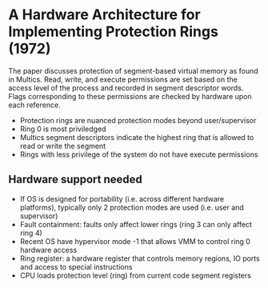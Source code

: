 # A Hardware Architecture for Implementing Protection Rings (1972) 

The paper discusses protection of segment-based virtual memory as found in Multics. Read, write, and execute permissions are set based on the access level of the process and recorded in segment descriptor words. Flags corresponding to these permissions are checked by hardware upon each reference. 

* Protection rings are nuanced protection modes beyond user/supervisor
* Ring 0 is most priviledged
* Multics segment descriptors indicate the highest ring that is allowed to read or write the segment
* Rings with less privilege of the system do not have execute permissions 

## Hardware support needed
* If OS is designed for portability (i.e. across different hardware platforms), typically only 2 protection modes are used (i.e. user and supervisor) 
* Fault containment: faults only affect lower rings (ring 3 can only affect ring 4)
* Recent OS have hypervisor mode -1 that allows VMM to control ring 0 hardware access
* Ring register: a hardware register that controls memory regions, IO ports and access to special instructions
* CPU loads protection level (ring) from current code segment registers
